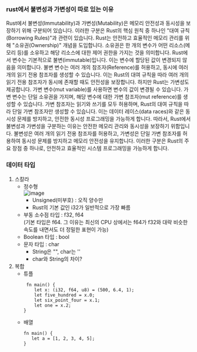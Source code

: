 ### rust에서 불변성과 가변성이 따로 있는 이유
Rust에서 불변성(Immutability)과 가변성(Mutability)은 메모리 안전성과 동시성을 보장하기 위해 구분되어 있습니다. 
이러한 구분은 Rust의 핵심 원칙 중 하나인 "대여 규칙(Borrowing Rules)"과 관련이 있습니다.
Rust는 안전하고 효율적인 메모리 관리를 위해 "소유권(Ownership)" 개념을 도입합니다. 
소유권은 한 개의 변수가 어떤 리소스(메모리 등)를 소유하고 해당 리소스에 대한 제어 권한을 가지는 것을 의미합니다. 
Rust에서 변수는 기본적으로 불변(immutable)입니다. 이는 변수에 할당된 값이 변경되지 않음을 의미합니다. 
불변 변수는 여러 개의 참조자(Reference)를 허용하고, 동시에 여러 개의 읽기 전용 참조자를 생성할 수 있습니다. 이는 Rust의 대여 규칙을 따라 여러 개의 읽기 전용 참조자가 동시에 존재할 때도 안전성을 보장합니다.
하지만 Rust는 가변성도 제공합니다. 가변 변수(mut variable)를 사용하면 변수의 값이 변경될 수 있습니다. 가변 변수는 단일 소유권을 가지며, 해당 변수에 대한 가변 참조자(mut reference)를 생성할 수 있습니다. 
가변 참조자는 읽기와 쓰기를 모두 허용하며, Rust의 대여 규칙을 따라 단일 가변 참조자만 생성할 수 있습니다. 이는 데이터 레이스(data races)와 같은 동시성 문제를 방지하고, 안전한 동시성 프로그래밍을 가능하게 합니다.
따라서, Rust에서 불변성과 가변성을 구분하는 이유는 안전한 메모리 관리와 동시성을 보장하기 위함입니다. 
불변성은 여러 개의 읽기 전용 참조자를 허용하고, 가변성은 단일 가변 참조자를 허용하여 동시성 문제를 방지하고 메모리 안전성을 유지합니다. 이러한 구분은 Rust의 주요 장점 중 하나로, 안전하고 효율적인 시스템 프로그래밍을 가능하게 합니다.

### 데이터 타입
1. 스칼라
   - 정수형    
     ![image](https://github.com/leehansori/Fasoo_BigData/assets/109563345/ea7f71af-e63d-4a98-8207-bf25efb152ee)    
     - Unsigned(미부호) : 오직 양수만
     - Rust의 기본 값인 i32가 일반적으로 가장 빠름
   - 부동 소수점 타입 : f32, f64    
     (기본 타입은 f64. 그 이유는 최신의 CPU 상에서는 f64가 f32와 대략 비슷한 속도를 내면서도 더 정밀한 표현이 가능)
   - Boolean 타입 : bool
   - 문자 타입 : char
     - String은 "", char는 ''
     - char와 String의 차이?
3. 복합
   - 튜플
     ```
      fn main() {
         let x: (i32, f64, u8) = (500, 6.4, 1);
         let five_hundred = x.0;
         let six_point_four = x.1;
         let one = x.2;
     }
     ```
   - 배열
     ```
     fn main() {
        let a = [1, 2, 3, 4, 5];
     }
     ```
